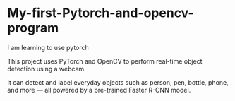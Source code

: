 # My-first-Pytorch-and-opencv-program
I am learning to use pytorch

This project uses PyTorch and OpenCV to perform real-time object detection using a webcam.

It can detect and label everyday objects such as person, pen, bottle, phone, and more — all powered by a pre-trained Faster R-CNN model.
